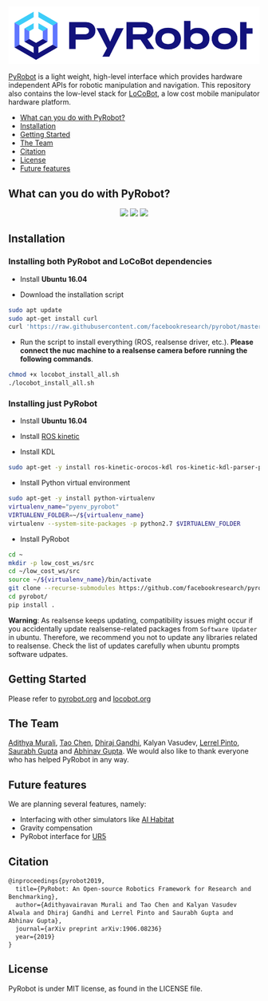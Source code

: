 <a href="https://www.pyrobot.org/"><img class="doc_vid" src="docs/website/website/static/img/pyrobot.svg"></a>

[PyRobot](https://www.pyrobot.org/) is a light weight, high-level interface which provides hardware independent APIs for robotic manipulation and navigation. This repository also contains the low-level stack for [LoCoBot](http://locobot.org), a low cost mobile manipulator hardware platform.

- [What can you do with PyRobot?](#what-can-you-do-with-pyrobot)
- [Installation](#installation)
- [Getting Started](#getting-started)
- [The Team](#the-team)
- [Citation](#citation)
- [License](#license)
- [Future features](#Future-features)

## What can you do with PyRobot?

<p align="center">
    <img src="https://thumbs.gfycat.com/FickleSpeedyChimneyswift-size_restricted.gif", height="180">
    <img src="https://thumbs.gfycat.com/FinishedWeirdCockerspaniel-size_restricted.gif", height="180">
    <img src="https://thumbs.gfycat.com/WeightyLeadingGrub-size_restricted.gif", height="180">
</p>

## Installation

### Installing both PyRobot and LoCoBot dependencies

* Install **Ubuntu 16.04**

* Download the installation script
```bash
sudo apt update
sudo apt-get install curl
curl 'https://raw.githubusercontent.com/facebookresearch/pyrobot/master/robots/LoCoBot/install/locobot_install_all.sh' > locobot_install_all.sh
```

* Run the script to install everything (ROS, realsense driver, etc.). **Please connect the nuc machine to a realsense camera before running the following commands**.
```bash
chmod +x locobot_install_all.sh 
./locobot_install_all.sh
```

### Installing just PyRobot

* Install **Ubuntu 16.04** 

* Install [ROS kinetic](http://wiki.ros.org/kinetic/Installation/Ubuntu)

* Install KDL

```bash
sudo apt-get -y install ros-kinetic-orocos-kdl ros-kinetic-kdl-parser-py ros-kinetic-python-orocos-kdl ros-kinetic-trac-ik
```

* Install Python virtual environment

```bash
sudo apt-get -y install python-virtualenv
virtualenv_name="pyenv_pyrobot"
VIRTUALENV_FOLDER=~/${virtualenv_name}
virtualenv --system-site-packages -p python2.7 $VIRTUALENV_FOLDER
```

* Install PyRobot 

```bash
cd ~
mkdir -p low_cost_ws/src
cd ~/low_cost_ws/src
source ~/${virtualenv_name}/bin/activate
git clone --recurse-submodules https://github.com/facebookresearch/pyrobot.git
cd pyrobot/
pip install .
```

**Warning**: As realsense keeps updating, compatibility issues might occur if you accidentally update 
realsense-related packages from `Software Updater` in ubuntu. Therefore, we recommend you not to update
any libraries related to realsense. Check the list of updates carefully when ubuntu prompts software udpates.

## Getting Started
Please refer to [pyrobot.org](https://pyrobot.org/) and [locobot.org](http://locobot.org)

## The Team

[Adithya Murali](http://adithyamurali.com/), [Tao Chen](https://taochenshh.github.io), [Dhiraj Gandhi](http://www.cs.cmu.edu/~dgandhi/), Kalyan Vasudev, [Lerrel Pinto](http://www.cs.cmu.edu/~lerrelp/), [Saurabh Gupta](http://saurabhg.web.illinois.edu) and [Abhinav Gupta](http://www.cs.cmu.edu/~abhinavg/). We would also like to thank everyone who has helped PyRobot in any way.

## Future features

We are planning several features, namely:
* Interfacing with other simulators like [AI Habitat](https://aihabitat.org)
* Gravity compensation
* PyRobot interface for [UR5](https://www.universal-robots.com)

## Citation
```
@inproceedings{pyrobot2019,
  title={PyRobot: An Open-source Robotics Framework for Research and Benchmarking},
  author={Adithyavairavan Murali and Tao Chen and Kalyan Vasudev Alwala and Dhiraj Gandhi and Lerrel Pinto and Saurabh Gupta and Abhinav Gupta},
  journal={arXiv preprint arXiv:1906.08236}
  year={2019}
}
```
## License
PyRobot is under MIT license, as found in the LICENSE file.
